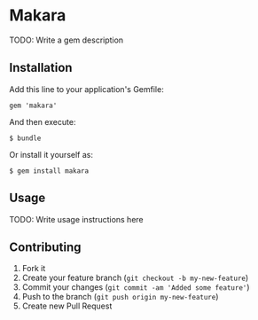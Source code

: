 # Makara

TODO: Write a gem description

## Installation

Add this line to your application's Gemfile:

    gem 'makara'

And then execute:

    $ bundle

Or install it yourself as:

    $ gem install makara

## Usage

TODO: Write usage instructions here

## Contributing

1. Fork it
2. Create your feature branch (`git checkout -b my-new-feature`)
3. Commit your changes (`git commit -am 'Added some feature'`)
4. Push to the branch (`git push origin my-new-feature`)
5. Create new Pull Request
